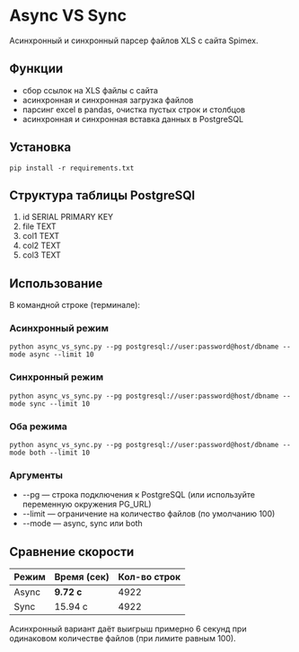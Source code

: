 # Async VS Sync
Асинхронный и синхронный парсер файлов XLS с сайта Spimex.


## Функции
- сбор ссылок на XLS файлы c сайта
- асинхронная и синхронная загрузка файлов
- парсинг excel в pandas, очистка пустых строк и столбцов
- асинхронная и синхронная вставка данных в PostgreSQL


## Установка
```
pip install -r requirements.txt
```


## Структура таблицы PostgreSQl
1. id SERIAL PRIMARY KEY
2. file TEXT
3. col1 TEXT
4. col2 TEXT
5. col3 TEXT



## Использование
В командной строке (терминале):
### Асинхронный режим
```
python async_vs_sync.py --pg postgresql://user:password@host/dbname --mode async --limit 10
```
### Синхронный режим
```
python async_vs_sync.py --pg postgresql://user:password@host/dbname --mode sync --limit 10
```
### Оба режима
```
python async_vs_sync.py --pg postgresql://user:password@host/dbname --mode both --limit 10
```
### Аргументы
- --pg — строка подключения к PostgreSQL (или используйте переменную окружения PG_URL)
- --limit — ограничение на количество файлов (по умолчанию 100)
- --mode — async, sync или both


## Сравнение скорости
| Режим | Время (сек) | Кол-во строк |
| ----- |-------------|--------------|
| Async | **9.72 с**  | 4922         |
| Sync  | 15.94 с     | 4922         |

Асинхронный вариант даёт выигрыш примерно 6 секунд при одинаковом количестве файлов (при лимите равным 100).


